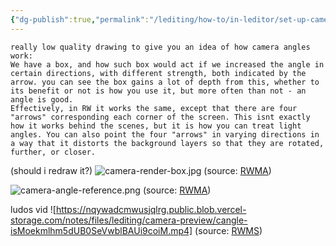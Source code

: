 ```yaml
---
{"dg-publish":true,"permalink":"/lediting/how-to/in-leditor/set-up-camera/"}
---
```


```
really low quality drawing to give you an idea of how camera angles work:
We have a box, and how such box would act if we increased the angle in certain directions, with different strength, both indicated by the arrow. you can see the box gains a lot of depth from this, whether to its benefit or not is how you use it, but more often than not - an angle is good.
Effectively, in RW it works the same, except that there are four "arrows" corresponding each corner of the screen. This isnt exactly how it works behind the scenes, but it is how you can treat light angles. You can also point the four "arrows" in varying directions in a way that it distorts the background layers so that they are rotated, further, or closer.
```
(should i redraw it?)
![camera-render-box.jpg](/img/user/pics/camera-render-box.jpg)
(source: [RWMA](https://discord.com/channels/1083481230839922688/1083483045329375393/1241503171218505788))


![camera-angle-reference.png](/img/user/pics/camera-angle-reference.png)
(source: [RWMA](https://discord.com/channels/1083481230839922688/1083483045329375393/1130183898882654238))

ludos vid
![https://nqywadcmwusjqlrg.public.blob.vercel-storage.com/notes/files/lediting/camera-preview/cangle-isMoekmlhm5dUB0SeVwblBAUi9coiM.mp4]
(source: [RWMS](https://discord.com/channels/1237826015829557400/1238172527323516983/1290810379986927740))